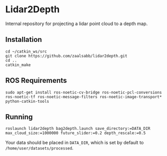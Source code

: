 # Lidar2Depth
Internal repository for projecting a lidar point cloud to a depth map.

## Installation

```
cd ~/catkin_ws/src
git clone https://github.com/zaalsabb/lidar2depth.git
cd ..
catkin_make
```

## ROS Requirements
```
sudo apt-get install ros-noetic-cv-bridge ros-noetic-pcl-conversions ros-noetic-tf ros-noetic-message-filters ros-noetic-image-transport* python-catkin-tools
```

## Running

```
roslaunch lidar2depth bag2depth.launch save_directory:=DATA_DIR max_cloud_size:=1000000 future_slider:=0.2 depth_rescale:=0.5
```

Your data should be placed in `DATA_DIR`, which is set by default to `/home/user/datasets/processed`.
